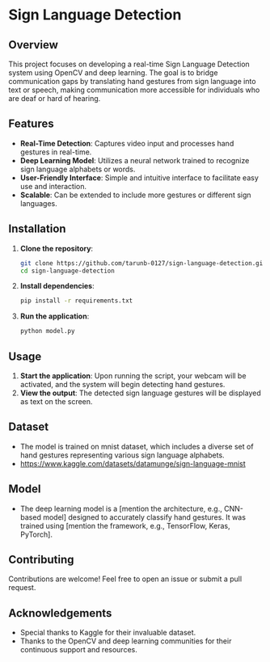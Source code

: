 # Sign Language Detection

## Overview

This project focuses on developing a real-time Sign Language Detection system using OpenCV and deep learning. The goal is to bridge communication gaps by translating hand gestures from sign language into text or speech, making communication more accessible for individuals who are deaf or hard of hearing.

## Features

- **Real-Time Detection**: Captures video input and processes hand gestures in real-time.
- **Deep Learning Model**: Utilizes a neural network trained to recognize sign language alphabets or words.
- **User-Friendly Interface**: Simple and intuitive interface to facilitate easy use and interaction.
- **Scalable**: Can be extended to include more gestures or different sign languages.

## Installation

1. **Clone the repository**:
   ```bash
   git clone https://github.com/tarunb-0127/sign-language-detection.git
   cd sign-language-detection
   ```

2. **Install dependencies**:
   ```bash
   pip install -r requirements.txt
   ```

3. **Run the application**:
   ```bash
   python model.py
   ```

## Usage

1. **Start the application**: Upon running the script, your webcam will be activated, and the system will begin detecting hand gestures.
2. **View the output**: The detected sign language gestures will be displayed as text on the screen.

## Dataset

- The model is trained on mnist dataset, which includes a diverse set of hand gestures representing various sign language alphabets.
- https://www.kaggle.com/datasets/datamunge/sign-language-mnist

## Model

- The deep learning model is a [mention the architecture, e.g., CNN-based model] designed to accurately classify hand gestures. It was trained using [mention the framework, e.g., TensorFlow, Keras, PyTorch].

## Contributing

Contributions are welcome! Feel free to open an issue or submit a pull request.

## Acknowledgements

- Special thanks to Kaggle for their invaluable dataset.
- Thanks to the OpenCV and deep learning communities for their continuous support and resources.

